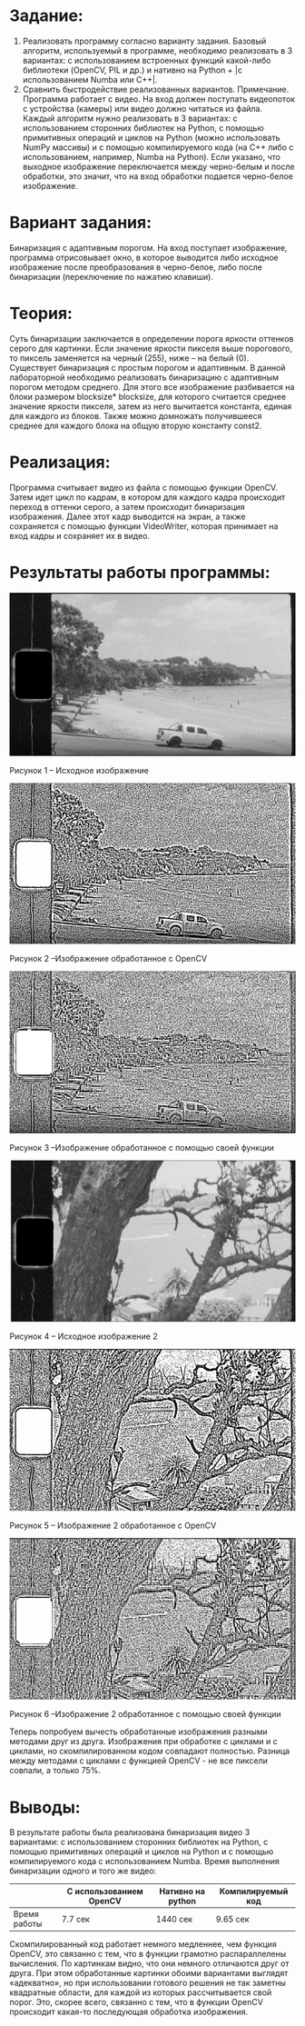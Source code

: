 # Задание: 
1. Реализовать программу согласно варианту задания. Базовый алгоритм, используемый в программе, необходимо реализовать в 3 вариантах: с использованием встроенных функций какой-либо библиотеки (OpenCV, PIL и др.) и нативно на Python + |с использованием Numba или C++|. 
2. Сравнить быстродействие реализованных вариантов.
Примечание. Программа работает с видео. На вход должен поступать видеопоток с устройства (камеры) или видео должно читаться из файла. Каждый алгоритм нужно реализовать в 3 вариантах: с использованием сторонних библиотек на Python, с помощью примитивных операций и циклов на Python (можно использовать NumPy массивы) и с помощью компилируемого кода (на C++ либо с использованием, например, Numba на Python). Если указано, что выходное изображение переключается между черно-белым и после обработки, это значит, что на вход обработки подается черно-белое изображение.
# Вариант задания:
Бинаризация с адаптивным порогом. На вход поступает изображение, программа отрисовывает окно, в которое выводится либо исходное изображение после преобразования в черно-белое, либо после бинаризации (переключение по нажатию клавиши).
# Теория: 
Суть бинаризации заключается в определении порога яркости оттенков серого для картинки. Если значение яркости пикселя выше порогового, то пиксель заменяется на черный (255), ниже – на белый (0). 
Существует бинаризация с простым порогом и адаптивным. В данной лабораторной необходимо реализовать бинаризацию с адаптивным порогом методом среднего. Для этого все изображение разбивается на блоки размером blocksize* blocksize, для которого считается среднее значение яркости пикселя, затем из него вычитается константа, единая для каждого из блоков. Также можно домножать получившееся среднее для каждого блока на общую вторую константу const2.

# Реализация: 
Программа считывает видео из файла с помощью функции OpenCV. Затем идет цикл по кадрам, в котором для каждого кадра происходит переход в оттенки серого, а затем происходит бинаризация изображения. Далее этот кадр выводится на экран, а также сохраняется с помощью функции VideoWriter, которая принимает на вход кадры и сохраняет их в видео.

# Результаты работы программы:
![картинка 1](pic1.png "Рисунок 1 – Исходное изображение")

Рисунок 1 – Исходное изображение

![картинка 2](pic2.png "Рисунок 2 –Изображение обработанное с OpenCV")

Рисунок 2 –Изображение обработанное с OpenCV

![картинка 3](pic3.png "Рисунок 3 –Изображение обработанное с помощью своей функции")

Рисунок 3 –Изображение обработанное с помощью своей функции

![картинка 4](pic4.png "Рисунок 4 – Исходное изображение 2")

Рисунок 4 – Исходное изображение 2

![картинка 5](pic5.png "Рисунок 5 – Изображение 2 обработанное с OpenCV")

Рисунок 5 – Изображение 2 обработанное с OpenCV

![картинка 6](pic6.png "Рисунок 6 –Изображение 2 обработанное с помощью своей функции")

Рисунок 6 –Изображение 2 обработанное с помощью своей функции

Теперь попробуем вычесть обработанные изображения разными методами друг из друга. 
Изображения при обработке с циклами и с циклами, но скомпилированном кодом совпадают полностью.
Разница между методами с циклами с функцией OpenCV - не все пиксели совпали, а только 75%.

# Выводы:
В результате работы была реализована бинаризация видео 3 вариантами: с использованием сторонних библиотек на Python, с помощью примитивных операций и циклов на Python и с помощью компилируемого кода с использованием Numba.
Время выполнения бинаризации одного и того же видео:

|            |С использованием OpenCV|Нативно на python|Компилируемый код|
:------------|-----------------------|-----------------|-----------------|
|Время работы| 7.7 сек | 1440 сек | 9.65 сек 


Скомпилированный код работает немного медленнее, чем функция OpenCV, это связанно с тем, что в функции грамотно распараллелены вычисления.
По картинкам видно, что они немного отличаются друг от друга.
При этом обработанные картинки обоими вариантами выглядят «адекватно», но при использовании готового решения не так заметны квадратные области, для каждой из которых рассчитывается свой порог. Это, скорее всего, связанно с тем, что в функции OpenCV происходит какая-то последующая обработка изображения.
